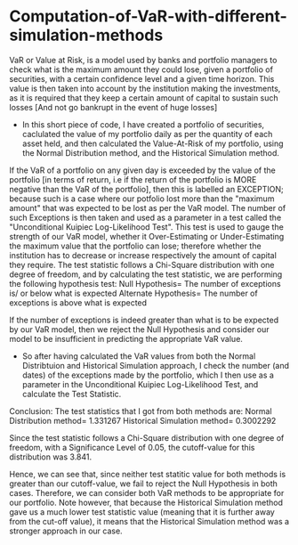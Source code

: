 # Computation-of-VaR-with-different-simulation-methods

VaR or Value at Risk, is a model used by banks and portfolio managers to check what is the maximum amount they could lose, given a portfolio of securities, with a certain confidence level and a given time horizon. This value is then taken into account by the institution making the investments, as it is required that they keep a certain amount of capital to sustain such losses [And not go bankrupt in the event of huge losses]

- In this short piece of code, I have created a portfolio of securities, caclulated the value of my portfolio daily as per the quantity of each asset held, and then calculated the Value-At-Risk of my portfolio, using the Normal Distribution method, and the Historical Simulation method. 

If the VaR of a portfolio on any given day is exceeded by the value of the portfolio [in terms of return, i.e if the return of the portfolio is MORE negative than the VaR of the portfolio], then this is labelled an EXCEPTION; because such is a case where our potfolio lost more than the "maximum amount" that was expected to be lost as per the VaR model. 
The number of such Exceptions is then taken and used as a parameter in a test called the "Unconditional Kuipiec Log-Likelihood Test". This test is used to gauge the strength of our VaR model, whether it Over-Estimating or Under-Estimating the maximum value that the portfolio can lose; therefore whether the institution has to decrease or increase respectively the amount of capital they require. 
The test statistic follows a Chi-Square distribution with one degree of freedom, and by calculating the test statistic, we are performing the following hypothesis test:
Null Hypothesis= The number of exceptions is/ or below what is expected
Alternate Hypothesis= The number of exceptions is above what is expected

If the number of exceptions is indeed greater than what is to be expected by our VaR model, then we reject the Null Hypothesis and consider our model to be insufficient in predicting the appropriate VaR value. 

- So after having calculated the VaR values from both the Normal Distribtuion and Historical Simulation approach, I check the number (and dates) of the exceptions made by the portfolio, which I then use as a parameter in the Unconditional Kuipiec Log-Likelihood Test, and calculate the Test Statistic.

Conclusion:
The test statistics that I got from both methods are:
Normal Distribution method= 1.331267
Historical Simulation method= 0.3002292

Since the test statistic follows a Chi-Square distribution with one degree of freedom, with a Significance Level of 0.05, the cutoff-value for this distribution was 3.841.

Hence, we can see that, since neither test statitic value for both methods is greater than our cutoff-value, we fail to reject the Null Hypothesis in both cases. Therefore, we can consider both VaR methods to be appropriate for our portfolio. 
Note however, that because the Historical Simulation method gave us a much lower test statistic value (meaning that it is further away from the cut-off value), it means that the Historical Simulation method was a stronger approach in our case. 
